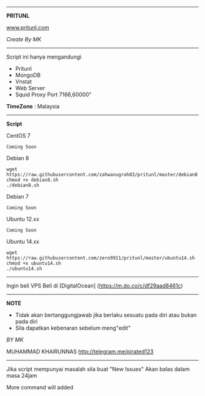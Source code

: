 ______________________________________________
**PRITUNL** 

www.pritunl.com

_Create By MK_
_______________________________________________
Script ini hanya mengandungi
- Pritunl
- MongoDB
- Vnstat
- Web Server
- Squid Proxy Port 7166,60000"

**TimeZone**   :  Malaysia

_________________________________________________
**Script**

CentOS 7
```
Coming Soon
```

Debian 8
```
wget https://raw.githubusercontent.com/zahwanugrah83/pritunl/master/debian8.sh
chmod +x debian8.sh
./debian8.sh
```
Debian 7
```
Coming Soon
```

Ubuntu 12.xx
```
Coming Soon
```

Ubuntu 14.xx
```
wget https://raw.githubusercontent.com/zero9911/pritunl/master/ubuntu14.sh
chmod +x ubuntu14.sh
./ubuntu14.sh
```
__________________________________________________

Ingin beli VPS
Beli di [DigitalOcean] (https://m.do.co/c/df29aad8461c)

__________________________________________________
**NOTE**

 - Tidak akan bertanggungjawab jika berlaku sesuatu pada diri atau bukan pada diri
 - Sila dapatkan kebenaran sebelum meng"edit" 
 
 _BY MK_
 
 MUHAMMAD KHAIRUNNAS 
http://telegram.me/pirated123
___________________________________________________

Jika script mempunyai masalah sila buat "New Issues"
Akan balas dalam masa 24jam

More command will added
